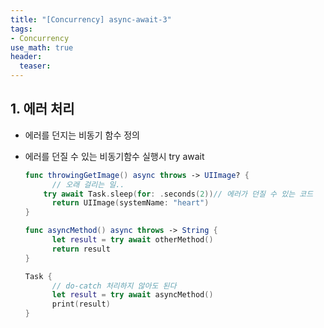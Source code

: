```yaml
---
title: "[Concurrency] async-await-3"
tags: 
- Concurrency
use_math: true
header: 
  teaser: 
---
```


## 1. 에러 처리

- 에러를 던지는 비동기 함수 정의

- 에러를 던질 수 있는 비동기함수 실행시 try await 

  ```swift
  func throwingGetImage() async throws -> UIImage? {
    	// 오래 걸리는 일..
      try await Task.sleep(for: .seconds(2))// 에러가 던질 수 있는 코드
    	return UIImage(systemName: "heart")
  }
  
  func asyncMethod() async throws -> String {
    	let result = try await otherMethod()
    	return result
  }
  
  Task {
    	// do-catch 처리하지 않아도 된다
    	let result = try await asyncMethod()
    	print(result)
  }
  ```

  

